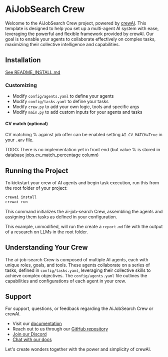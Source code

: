# AiJobSearch Crew

Welcome to the AiJobSearch Crew project, powered by [crewAI](https://crewai.com). This template is designed to help you set up a multi-agent AI system with ease, leveraging the powerful and flexible framework provided by crewAI. Our goal is to enable your agents to collaborate effectively on complex tasks, maximizing their collective intelligence and capabilities.

## Installation

[See README_INSTALL.md](README_INSTALL.md)

### Customizing

- Modify `config/agents.yaml` to define your agents
- Modify `config/tasks.yaml` to define your tasks
- Modify `crew.py` to add your own logic, tools and specific args
- Modify `main.py` to add custom inputs for your agents and tasks

#### CV match (optional)

CV matching % against job offer can be enabled setting `AI_CV_MATCH=True` in your `.env` file.

TODO: There is no implementation yet in front end (but value % is stored in database jobs.cv_match_percentage column)

## Running the Project

To kickstart your crew of AI agents and begin task execution, run this from the root folder of your project:

```bash
crewai install
crewai run
```

This command initializes the ai-job-search Crew, assembling the agents and assigning them tasks as defined in your configuration.

This example, unmodified, will run the create a `report.md` file with the output of a research on LLMs in the root folder.

## Understanding Your Crew

The ai-job-search Crew is composed of multiple AI agents, each with unique roles, goals, and tools. These agents collaborate on a series of tasks, defined in `config/tasks.yaml`, leveraging their collective skills to achieve complex objectives. The `config/agents.yaml` file outlines the capabilities and configurations of each agent in your crew.

## Support

For support, questions, or feedback regarding the AiJobSearch Crew or crewAI.

- Visit our [documentation](https://docs.crewai.com)
- Reach out to us through our [GitHub repository](https://github.com/joaomdmoura/crewai)
- [Join our Discord](https://discord.com/invite/X4JWnZnxPb)
- [Chat with our docs](https://chatg.pt/DWjSBZn)

Let's create wonders together with the power and simplicity of crewAI.
